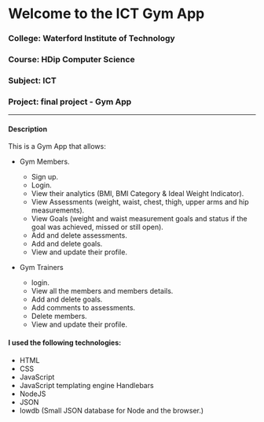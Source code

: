 # Welcome to the ICT Gym App

### College: Waterford Institute of Technology
### Course: HDip Computer Science
### Subject: ICT
### Project: final project - Gym App
---
#### Description
This is a Gym App that allows:
* Gym Members.
  * Sign up.
  * Login.
  * View their analytics (BMI, BMI Category & Ideal Weight Indicator).
  * View Assessments (weight, waist, chest, thigh, upper arms and hip measurements).
  * View Goals (weight and waist measurement goals and status if the goal was achieved, missed or still open). 
  * Add and delete assessments.
  * Add and delete goals.
  * View and update their profile.

* Gym Trainers
  * login.
  * View all the members and members details.
  * Add and delete goals.
  * Add comments to assessments.
  * Delete members.
  * View and update their profile.

#### I used the following technologies:
* HTML
* CSS
* JavaScript
* JavaScript templating engine Handlebars
* NodeJS
* JSON
* lowdb (Small JSON database for Node and the browser.)
